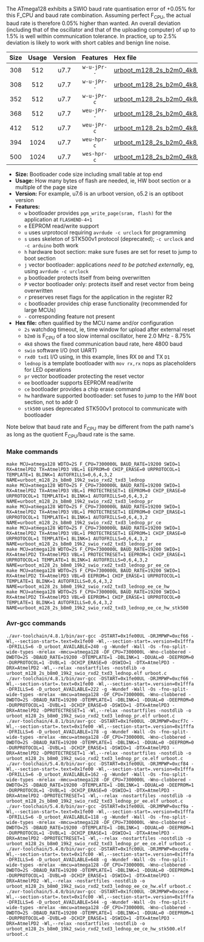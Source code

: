 The ATmega128 exhibits a SWIO baud rate quantisation error of +0.05% for this F_CPU and baud rate combination. Assuming perfect F<sub>CPU</sub>, the actual baud rate is therefore 0.05% higher than wanted. An overall deviation (including that of the oscillator and that of the uploading computer) of up to 1.5% is well within communication tolerance. In practice, up to 2.5% deviation is likely to work with short cables and benign line noise.

|Size|Usage|Version|Features|Hex file|
|:-:|:-:|:-:|:-:|:--|
|308|512|u7.7|`w-u-jPr--`|[urboot_m128_2s_b2m0_4k8_swio_rxd2_txd3_lednop.hex](https://raw.githubusercontent.com/stefanrueger/urboot.hex/main/mcus/atmega128/watchdog_2_s/internal_oscillator_b-8.75%25/%2B2m000000_hz/%2B%2B%2B4k8_baud/uart1_rxd2_txd3/lednop/urboot_m128_2s_b2m0_4k8_swio_rxd2_txd3_lednop.hex)|
|308|512|u7.7|`w-u-jPr--`|[urboot_m128_2s_b2m0_4k8_swio_rxd2_txd3_lednop_pr.hex](https://raw.githubusercontent.com/stefanrueger/urboot.hex/main/mcus/atmega128/watchdog_2_s/internal_oscillator_b-8.75%25/%2B2m000000_hz/%2B%2B%2B4k8_baud/uart1_rxd2_txd3/lednop/urboot_m128_2s_b2m0_4k8_swio_rxd2_txd3_lednop_pr.hex)|
|352|512|u7.7|`w-u-jPr-c`|[urboot_m128_2s_b2m0_4k8_swio_rxd2_txd3_lednop_pr_ce.hex](https://raw.githubusercontent.com/stefanrueger/urboot.hex/main/mcus/atmega128/watchdog_2_s/internal_oscillator_b-8.75%25/%2B2m000000_hz/%2B%2B%2B4k8_baud/uart1_rxd2_txd3/lednop/urboot_m128_2s_b2m0_4k8_swio_rxd2_txd3_lednop_pr_ce.hex)|
|368|512|u7.7|`weu-jPr--`|[urboot_m128_2s_b2m0_4k8_swio_rxd2_txd3_lednop_pr_ee.hex](https://raw.githubusercontent.com/stefanrueger/urboot.hex/main/mcus/atmega128/watchdog_2_s/internal_oscillator_b-8.75%25/%2B2m000000_hz/%2B%2B%2B4k8_baud/uart1_rxd2_txd3/lednop/urboot_m128_2s_b2m0_4k8_swio_rxd2_txd3_lednop_pr_ee.hex)|
|412|512|u7.7|`weu-jPr-c`|[urboot_m128_2s_b2m0_4k8_swio_rxd2_txd3_lednop_pr_ee_ce.hex](https://raw.githubusercontent.com/stefanrueger/urboot.hex/main/mcus/atmega128/watchdog_2_s/internal_oscillator_b-8.75%25/%2B2m000000_hz/%2B%2B%2B4k8_baud/uart1_rxd2_txd3/lednop/urboot_m128_2s_b2m0_4k8_swio_rxd2_txd3_lednop_pr_ee_ce.hex)|
|394|1024|u7.7|`weu-hpr-c`|[urboot_m128_2s_b2m0_4k8_swio_rxd2_txd3_lednop_ee_ce_hw.hex](https://raw.githubusercontent.com/stefanrueger/urboot.hex/main/mcus/atmega128/watchdog_2_s/internal_oscillator_b-8.75%25/%2B2m000000_hz/%2B%2B%2B4k8_baud/uart1_rxd2_txd3/lednop/urboot_m128_2s_b2m0_4k8_swio_rxd2_txd3_lednop_ee_ce_hw.hex)|
|500|1024|u7.7|`wes-hpr-c`|[urboot_m128_2s_b2m0_4k8_swio_rxd2_txd3_lednop_ee_ce_hw_stk500.hex](https://raw.githubusercontent.com/stefanrueger/urboot.hex/main/mcus/atmega128/watchdog_2_s/internal_oscillator_b-8.75%25/%2B2m000000_hz/%2B%2B%2B4k8_baud/uart1_rxd2_txd3/lednop/urboot_m128_2s_b2m0_4k8_swio_rxd2_txd3_lednop_ee_ce_hw_stk500.hex)|

- **Size:** Bootloader code size including small table at top end
- **Usage:** How many bytes of flash are needed, ie, HW boot section or a multiple of the page size
- **Version:** For example, u7.6 is an urboot version, o5.2 is an optiboot version
- **Features:**
  + `w` bootloader provides `pgm_write_page(sram, flash)` for the application at `FLASHEND-4+1`
  + `e` EEPROM read/write support
  + `u` uses urprotocol requiring `avrdude -c urclock` for programming
  + `s` uses skeleton of STK500v1 protocol (deprecated); `-c urclock` and `-c arduino` both work
  + `h` hardware boot section: make sure fuses are set for reset to jump to boot section
  + `j` vector bootloader: applications *need to be patched externally*, eg, using `avrdude -c urclock`
  + `p` bootloader protects itself from being overwritten
  + `P` vector bootloader only: protects itself and reset vector from being overwritten
  + `r` preserves reset flags for the application in the register R2
  + `c` bootloader provides chip erase functionality (recommended for large MCUs)
  + `-` corresponding feature not present
- **Hex file:** often qualified by the MCU name and/or configuration
  + `2s` watchdog timeout, ie, time window for upload after external reset
  + `b2m0` is F<sub>CPU</sub> of a too slow internal oscillator, here 2.0 MHz - 8.75%
  + `4k8` shows the fixed communication baud rate, here 4800 baud
  + `swio` software I/O (not UART)
  + `rxd0 txd1` I/O using, in this example, lines RX `D0` and TX `D1`
  + `lednop` is a template bootloader with `mov rx,rx` nops as placeholders for LED operations
  + `pr` vector bootloader protecting the reset vector
  + `ee` bootloader supports EEPROM read/write
  + `ce` bootloader provides a chip erase command
  + `hw` hardware supported bootloader: set fuses to jump to the HW boot section, not to addr 0
  + `stk500` uses deprecated STK500v1 protocol to communicate with bootloader


Note below that baud rate and F<sub>CPU</sub> may be different from the path name's as long as the quotient F<sub>CPU</sub>/baud rate is the same.

### Make commands
```
make MCU=atmega128 WDTO=2S F_CPU=7300000L BAUD_RATE=19200 SWIO=1 RX=AtmelPD2 TX=AtmelPD3 VBL=1 EEPROM=0 CHIP_ERASE=0 URPROTOCOL=1 TEMPLATE=1 BLINK=1 AUTOFRILLS=0,6,4,3,2 NAME=urboot_m128_2s_b8m0_19k2_swio_rxd2_txd3_lednop
make MCU=atmega128 WDTO=2S F_CPU=7300000L BAUD_RATE=19200 SWIO=1 RX=AtmelPD2 TX=AtmelPD3 VBL=1 PROTECTRESET=1 EEPROM=0 CHIP_ERASE=0 URPROTOCOL=1 TEMPLATE=1 BLINK=1 AUTOFRILLS=0,6,4,3,2 NAME=urboot_m128_2s_b8m0_19k2_swio_rxd2_txd3_lednop_pr
make MCU=atmega128 WDTO=2S F_CPU=7300000L BAUD_RATE=19200 SWIO=1 RX=AtmelPD2 TX=AtmelPD3 VBL=1 PROTECTRESET=1 EEPROM=0 CHIP_ERASE=1 URPROTOCOL=1 TEMPLATE=1 BLINK=1 AUTOFRILLS=0,6,4,3,2 NAME=urboot_m128_2s_b8m0_19k2_swio_rxd2_txd3_lednop_pr_ce
make MCU=atmega128 WDTO=2S F_CPU=7300000L BAUD_RATE=19200 SWIO=1 RX=AtmelPD2 TX=AtmelPD3 VBL=1 PROTECTRESET=1 EEPROM=1 CHIP_ERASE=0 URPROTOCOL=1 TEMPLATE=1 BLINK=1 AUTOFRILLS=0,6,4,3,2 NAME=urboot_m128_2s_b8m0_19k2_swio_rxd2_txd3_lednop_pr_ee
make MCU=atmega128 WDTO=2S F_CPU=7300000L BAUD_RATE=19200 SWIO=1 RX=AtmelPD2 TX=AtmelPD3 VBL=1 PROTECTRESET=1 EEPROM=1 CHIP_ERASE=1 URPROTOCOL=1 TEMPLATE=1 BLINK=1 AUTOFRILLS=0,6,4,3,2 NAME=urboot_m128_2s_b8m0_19k2_swio_rxd2_txd3_lednop_pr_ee_ce
make MCU=atmega128 WDTO=2S F_CPU=7300000L BAUD_RATE=19200 SWIO=1 RX=AtmelPD2 TX=AtmelPD3 VBL=0 EEPROM=1 CHIP_ERASE=1 URPROTOCOL=1 TEMPLATE=1 BLINK=1 AUTOFRILLS=0,6,4,3,2 NAME=urboot_m128_2s_b8m0_19k2_swio_rxd2_txd3_lednop_ee_ce_hw
make MCU=atmega128 WDTO=2S F_CPU=7300000L BAUD_RATE=19200 SWIO=1 RX=AtmelPD2 TX=AtmelPD3 VBL=0 EEPROM=1 CHIP_ERASE=1 URPROTOCOL=0 TEMPLATE=1 BLINK=1 AUTOFRILLS=0,6,4,3,2 NAME=urboot_m128_2s_b8m0_19k2_swio_rxd2_txd3_lednop_ee_ce_hw_stk500
```

### Avr-gcc commands
```
./avr-toolchain/4.8.1/bin/avr-gcc -DSTART=0x1fe00UL -DRJMPWP=0xcf66 -Wl,--section-start=.text=0x1fe00 -Wl,--section-start=.version=0x1fffa -DFRILLS=6 -D_urboot_AVAILABLE=240 -g -Wundef -Wall -Os -fno-split-wide-types -mrelax -mmcu=atmega128 -DF_CPU=7300000L -Wno-clobbered -DWDTO=2S -DBAUD_RATE=19200 -DTEMPLATE=1 -DBLINK=1 -DDUAL=0 -DEEPROM=0 -DURPROTOCOL=1 -DVBL=1 -DCHIP_ERASE=0 -DSWIO=1 -DTX=AtmelPD3 -DRX=AtmelPD2 -Wl,--relax -nostartfiles -nostdlib -o urboot_m128_2s_b8m0_19k2_swio_rxd2_txd3_lednop.elf urboot.c
./avr-toolchain/4.8.1/bin/avr-gcc -DSTART=0x1fe00UL -DRJMPWP=0xcf66 -Wl,--section-start=.text=0x1fe00 -Wl,--section-start=.version=0x1fffa -DFRILLS=6 -D_urboot_AVAILABLE=222 -g -Wundef -Wall -Os -fno-split-wide-types -mrelax -mmcu=atmega128 -DF_CPU=7300000L -Wno-clobbered -DWDTO=2S -DBAUD_RATE=19200 -DTEMPLATE=1 -DBLINK=1 -DDUAL=0 -DEEPROM=0 -DURPROTOCOL=1 -DVBL=1 -DCHIP_ERASE=0 -DSWIO=1 -DTX=AtmelPD3 -DRX=AtmelPD2 -DPROTECTRESET=1 -Wl,--relax -nostartfiles -nostdlib -o urboot_m128_2s_b8m0_19k2_swio_rxd2_txd3_lednop_pr.elf urboot.c
./avr-toolchain/4.8.1/bin/avr-gcc -DSTART=0x1fe00UL -DRJMPWP=0xcf7c -Wl,--section-start=.text=0x1fe00 -Wl,--section-start=.version=0x1fffa -DFRILLS=6 -D_urboot_AVAILABLE=178 -g -Wundef -Wall -Os -fno-split-wide-types -mrelax -mmcu=atmega128 -DF_CPU=7300000L -Wno-clobbered -DWDTO=2S -DBAUD_RATE=19200 -DTEMPLATE=1 -DBLINK=1 -DDUAL=0 -DEEPROM=0 -DURPROTOCOL=1 -DVBL=1 -DCHIP_ERASE=1 -DSWIO=1 -DTX=AtmelPD3 -DRX=AtmelPD2 -DPROTECTRESET=1 -Wl,--relax -nostartfiles -nostdlib -o urboot_m128_2s_b8m0_19k2_swio_rxd2_txd3_lednop_pr_ce.elf urboot.c
./avr-toolchain/5.4.0/bin/avr-gcc -DSTART=0x1fe00UL -DRJMPWP=0xcf84 -Wl,--section-start=.text=0x1fe00 -Wl,--section-start=.version=0x1fffa -DFRILLS=6 -D_urboot_AVAILABLE=162 -g -Wundef -Wall -Os -fno-split-wide-types -mrelax -mmcu=atmega128 -DF_CPU=7300000L -Wno-clobbered -DWDTO=2S -DBAUD_RATE=19200 -DTEMPLATE=1 -DBLINK=1 -DDUAL=0 -DEEPROM=1 -DURPROTOCOL=1 -DVBL=1 -DCHIP_ERASE=0 -DSWIO=1 -DTX=AtmelPD3 -DRX=AtmelPD2 -DPROTECTRESET=1 -Wl,--relax -nostartfiles -nostdlib -o urboot_m128_2s_b8m0_19k2_swio_rxd2_txd3_lednop_pr_ee.elf urboot.c
./avr-toolchain/5.4.0/bin/avr-gcc -DSTART=0x1fe00UL -DRJMPWP=0xcf9a -Wl,--section-start=.text=0x1fe00 -Wl,--section-start=.version=0x1fffa -DFRILLS=6 -D_urboot_AVAILABLE=118 -g -Wundef -Wall -Os -fno-split-wide-types -mrelax -mmcu=atmega128 -DF_CPU=7300000L -Wno-clobbered -DWDTO=2S -DBAUD_RATE=19200 -DTEMPLATE=1 -DBLINK=1 -DDUAL=0 -DEEPROM=1 -DURPROTOCOL=1 -DVBL=1 -DCHIP_ERASE=1 -DSWIO=1 -DTX=AtmelPD3 -DRX=AtmelPD2 -DPROTECTRESET=1 -Wl,--relax -nostartfiles -nostdlib -o urboot_m128_2s_b8m0_19k2_swio_rxd2_txd3_lednop_pr_ee_ce.elf urboot.c
./avr-toolchain/5.4.0/bin/avr-gcc -DSTART=0x1fc00UL -DRJMPWP=0xce9a -Wl,--section-start=.text=0x1fc00 -Wl,--section-start=.version=0x1fffa -DFRILLS=6 -D_urboot_AVAILABLE=648 -g -Wundef -Wall -Os -fno-split-wide-types -mrelax -mmcu=atmega128 -DF_CPU=7300000L -Wno-clobbered -DWDTO=2S -DBAUD_RATE=19200 -DTEMPLATE=1 -DBLINK=1 -DDUAL=0 -DEEPROM=1 -DURPROTOCOL=1 -DVBL=0 -DCHIP_ERASE=1 -DSWIO=1 -DTX=AtmelPD3 -DRX=AtmelPD2 -Wl,--relax -nostartfiles -nostdlib -o urboot_m128_2s_b8m0_19k2_swio_rxd2_txd3_lednop_ee_ce_hw.elf urboot.c
./avr-toolchain/5.4.0/bin/avr-gcc -DSTART=0x1fc00UL -DRJMPWP=0xcece -Wl,--section-start=.text=0x1fc00 -Wl,--section-start=.version=0x1fffa -DFRILLS=6 -D_urboot_AVAILABLE=544 -g -Wundef -Wall -Os -fno-split-wide-types -mrelax -mmcu=atmega128 -DF_CPU=7300000L -Wno-clobbered -DWDTO=2S -DBAUD_RATE=19200 -DTEMPLATE=1 -DBLINK=1 -DDUAL=0 -DEEPROM=1 -DURPROTOCOL=0 -DVBL=0 -DCHIP_ERASE=1 -DSWIO=1 -DTX=AtmelPD3 -DRX=AtmelPD2 -Wl,--relax -nostartfiles -nostdlib -o urboot_m128_2s_b8m0_19k2_swio_rxd2_txd3_lednop_ee_ce_hw_stk500.elf urboot.c
```

